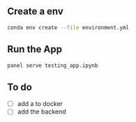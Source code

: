 


## Create a env
```bash
conda env create --file environment.yml
```
## Run the App

```bash
panel serve testing_app.ipynb
```

## To do

- [ ] add a to docker
- [ ] add the backend